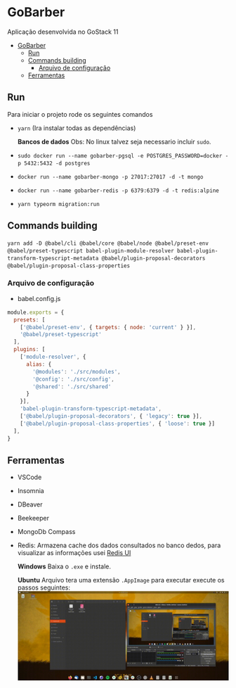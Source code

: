 # GoBarber
Aplicação desenvolvida no GoStack 11

- [GoBarber](#gobarber)
  - [Run](#run)
  - [Commands building](#commands-building)
    - [Arquivo de configuração](#arquivo-de-configuração)
  - [Ferramentas](#ferramentas)


## Run

Para iniciar o projeto rode os seguintes comandos
- `yarn` (Ira instalar todas as dependências)

  **Bancos de dados**
  Obs: No linux talvez seja necessario incluir `sudo`.

- `sudo docker run --name gobarber-pgsql -e POSTGRES_PASSWORD=docker -p 5432:5432 -d postgres`
- `docker run --name gobarber-mongo -p 27017:27017 -d -t mongo`
- `docker run --name gobarber-redis -p 6379:6379 -d -t redis:alpine`


- `yarn typeorm migration:run`


## Commands building

`yarn add -D @babel/cli @babel/core @babel/node @babel/preset-env @babel/preset-typescript babel-plugin-module-resolver babel-plugin-transform-typescript-metadata @babel/plugin-proposal-decorators @babel/plugin-proposal-class-properties`

### Arquivo de configuração
- babel.config.js
```javascript
module.exports = {
  presets: [
    ['@babel/preset-env', { targets: { node: 'current' } }],
    '@babel/preset-typescript'
  ],
  plugins: [
    ['module-resolver', {
      alias: {
        '@modules': './src/modules',
        '@config': './src/config',
        '@shared': './src/shared'
      }
    }],
    'babel-plugin-transform-typescript-metadata',
    ['@babel/plugin-proposal-decorators', { 'legacy': true }],
    ['@babel/plugin-proposal-class-properties', { 'loose': true }]
  ],
}
```
## Ferramentas
- VSCode
- Insomnia
- DBeaver
- Beekeeper
- MongoDb Compass

- Redis: Armazena cache dos dados consultados no banco dedos, para visualizar as informações usei [Redis UI](https://www.electronjs.org/apps/redis-gui-unofficial)

  **Windows**
  Baixa o `.exe` e instale.

  **Ubuntu**
  Arquivo tera uma extensão `.AppImage` para executar execute os passos seguintes:
  ![sparkless](docs/2021-04-28%2013-45-26.gif)

